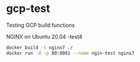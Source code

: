 # gcp-test
Testing GCP build functions

NGINX on Ubuntu 20.04
-test4

```bash
docker build -t nginx7 ./
docker run -d -p 80:8081 --name ngin-test nginx7
```